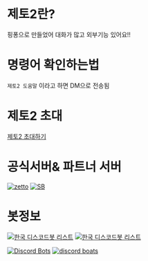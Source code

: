 # 제토2란? 
핑퐁으로 만들었어 대화가 많고 외부기능 있어요!!
# 명령어 확인하는법
`제토2 도움말` 이라고 하면 DM으로 전송됨
# 제토2 초대
[제토2 초대하기](https://discord.com/oauth2/authorize?client_id=666879942667141128&scope=bot&permissions=268706022)
# 공식서버& 파트너 서버
[![zetto](https://discordapp.com/api/guilds/682083248872226816/embed.png?style=banner2)](https://discord.gg/sfA7dN5)
[![SB](https://discordapp.com/api/guilds/681002025873702973/embed.png?style=banner2)](https://discord.gg/c9daxpF)
# 봇정보
[![한국 디스코드봇 리스트](https://api.koreanbots.dev/widget/bots/votes/666879942667141128.svg)](https://koreanbots.dev/bots/666879942667141128)
[![한국 디스코드봇 리스트](https://api.koreanbots.dev/widget/bots/servers/666879942667141128.svg)](https://koreanbots.dev/bots/666879942667141128)

[![Discord Bots](https://top.gg/api/widget/666879942667141128.svg)](https://top.gg/bot/666879942667141128)
[![discord boats](https://discord.boats/api/widget/666879942667141128)](https://discord.boats/bot/666879942667141128)
